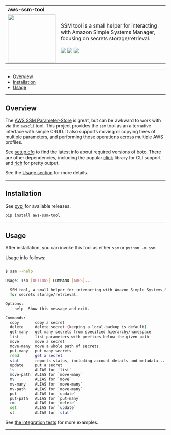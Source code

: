 <table width=100%>
  <tr>
    <td colspan=2><strong>
    aws-ssm-tool
      </strong>&nbsp;&nbsp;&nbsp;&nbsp;
    </td>
  </tr>
  <tr>
    <td width=15%><img src=https://raw.githubusercontent.com/Robot-Wranglers/ssm-tool/master/img/icon.png style="width:150px"></td>
    <td>
    SSM tool is a small helper for interacting with Amazon Simple Systems Manager, focusing on secrets storage/retrieval.
    <br/><br/>
    <a href=https://pypi.python.org/pypi/aws-ssm-tool/><img src="https://img.shields.io/pypi/l/ssm-tool.svg"></a>
    <a href=https://pypi.python.org/pypi/aws-ssm-tool/><img src="https://badge.fury.io/py/ssm-tool.svg"></a>
    <a href="https://github.com/Robot-Wranglers/aws-ssm-tool/actions/workflows/python-test.yml"><img src="https://github.com/Robot-Wranglers/aws-ssm-tool/actions/workflows/python-test.yml/badge.svg"></a>
    </td>
  </tr>
</table>

---------------------------------------------------------------------------------

<div class="toc">
<ul>
<li><a href="#overview">Overview</a></li>
<li><a href="#installation">Installation</a></li>
<li><a href="#usage">Usage</a></li>
</ul>
</div>


---------------------------------------------------------------------------------

## Overview

The [AWS SSM Parameter-Store](https://docs.aws.amazon.com/systems-manager/latest/userguide/systems-manager-parameter-store.html) is great, but can be awkward to work with via the `awscli` tool.  This project provides the `ssm` tool as an alternative interface with simple CRUD.  It also supports moving or copying trees of multiple parameters, and performing those operations across multiple AWS profiles.

See [setup.cfg](setup.cfg) to find the latest info about required versions of boto.  There are other dependencies, including the popular [click](#) library for CLI support and [rich](#) for pretty output.

See the [Usage section](#usage) for more details.

---------------------------------------------------------------------------------

## Installation

See [pypi](https://pypi.org/project/ssm-tool) for available releases.

```
pip install aws-ssm-tool
```

---------------------------------------------------------------------------------

## Usage

After installation, you can invoke this tool as either `ssm` or `python -m ssm`.

Usage info follows:

```bash

$ ssm --help

Usage: ssm [OPTIONS] COMMAND [ARGS]...

  SSM tool, a small helper for interacting with Amazon Simple Systems Manager
  for secrets storage/retrieval.

Options:
  --help  Show this message and exit.

Commands:
  copy       copy a secret
  delete     delete secret (keeping a local-backup is default)
  get-many   get many secrets from specified hierarchy/namespace
  list       list parameters with prefixes below the given path
  move       move a secret
  move-many  move a whole path of secrets
  put-many   put many secrets
  read       get a secret
  stat       reports status, including account details and metadata...
  update     put a secret
  ls         ALIAS for `list`
  move-path  ALIAS for `move-many`
  mv         ALIAS for `move`
  mv-many    ALIAS for `move-many`
  mv-path    ALIAS for `move-many`
  put        ALIAS for `update`
  put-path   ALIAS for `put-many`
  rm         ALIAS for `delete`
  set        ALIAS for `update`
  st         ALIAS for `stat`
```

See [the integration tests](tests/integration/test.sh) for more examples.

---------------------------------------------------------------------------------
